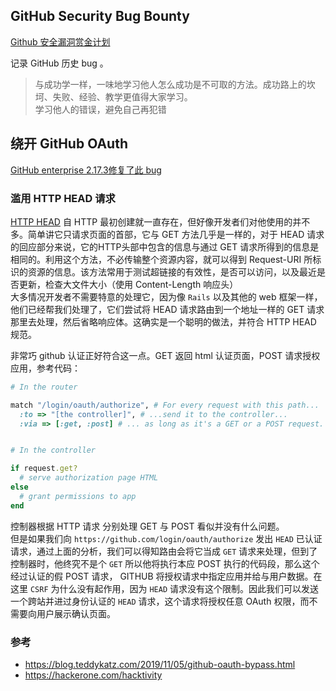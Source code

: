 GitHub Security Bug Bounty
--------
[Github 安全漏洞赏金计划](https://bounty.github.com/)

记录 GitHub 历史 bug 。  
> 与成功学一样，一味地学习他人怎么成功是不可取的方法。成功路上的坎坷、失败、经验、教学更值得大家学习。  
学习他人的错误，避免自己再犯错

## 绕开 GitHub OAuth
[GitHub enterprise 2.17.3修复了此 bug](https://enterprise.github.com/releases/2.17.3/notes)

### 滥用 HTTP HEAD 请求

[HTTP HEAD](https://developer.mozilla.org/en-US/docs/Web/HTTP/Methods/HEAD) 自 HTTP 最初创建就一直存在，但好像开发者们对他使用的并不多。简单讲它只请求页面的首部，它与 GET 方法几乎是一样的，对于 HEAD 请求的回应部分来说，它的HTTP头部中包含的信息与通过 GET 请求所得到的信息是相同的。利用这个方法，不必传输整个资源内容，就可以得到 Request-URI 所标识的资源的信息。该方法常用于测试超链接的有效性，是否可以访问，以及最近是否更新，检查大文件大小（使用 Content-Length 响应头）  
大多情况开发者不需要特意的处理它，因为像 `Rails` 以及其他的 web 框架一样，他们已经帮我们处理了，它们尝试将 HEAD 请求路由到一个地址一样的 GET 请求那里去处理，然后省略响应体。这确实是一个聪明的做法，并符合 HTTP HEAD 规范。

非常巧 github 认证正好符合这一点。GET 返回 html 认证页面，POST 请求授权应用，参考代码：

```ruby
# In the router

match "/login/oauth/authorize", # For every request with this path...
  :to => "[the controller]", # ...send it to the controller...
  :via => [:get, :post] # ... as long as it's a GET or a POST request.


# In the controller

if request.get?
  # serve authorization page HTML
else
  # grant permissions to app
end

```

控制器根据 HTTP 请求 分别处理 GET 与 POST 看似并没有什么问题。  
但是如果我们向 `https://github.com/login/oauth/authorize` 发出 `HEAD` 已认证请求，通过上面的分析，我们可以得知路由会将它当成 `GET` 请求来处理，但到了控制器时，他终究不是个 `GET` 所以他将执行本应 POST 执行的代码段，那么这个经过认证的假 POST 请求， GITHUB 将授权请求中指定应用并给与用户数据。在这里  `CSRF` 为什么没有起作用，因为 `HEAD` 请求没有这个限制。因此我们可以发送一个跨站并进过身份认证的 `HEAD` 请求，这个请求将授权任意 OAuth 权限，而不需要向用户展示确认页面。

### 参考
* https://blog.teddykatz.com/2019/11/05/github-oauth-bypass.html
* https://hackerone.com/hacktivity
